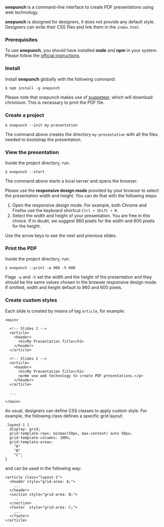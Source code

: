 **onepunch** is a command-line interface to create PDF presentations using web technology.

**onepunch** is designed for designers, it does not provide any default style. Designers can write their CSS files and link them in the `index.html`.

### Prerequisites

To use **onepunch**, you should have installed **node** and **npm** in your system. Please follow the [official instructions](https://www.npmjs.com/get-npm).

### Install

Install **onepunch** globally with the following command:

```
$ npm install -g onepunch
```

Please note that onepunch makes use of [puppeteer](https://github.com/puppeteer/puppeteer/), which will download chromium. This is necessary to print the PDF file.

### Create a project

```
$ onepunch --init my-presentation
```

The command above creates the directory `my-presentation` with all the files needed to bootstrap the presentation.

### View the presentation

Inside the project directory, run:

```
$ onepunch --start
```

The command above starts a local server and opens the browser.

Please use the **responsive design mode** provided by your browser to select the presentation width and height. You can do that with the following steps:

1. Open the responsive design mode. For example, both Chrome and Firefox use the keyboard shortcut `Ctrl + Shift + M`.
2. Select the width and height of your presentation. You are free in this choice. If in doubt, we suggest 960 pixels for the width and 600 pixels for the height.

Use the arrow keys to see the next and previous slides.

### Print the PDF

Inside the project directory, run:

```
$ onepunch --print -w 960 -h 600
```

Flags `-w` and `-h` set the width and the height of the presentation and they should be the same values chosen in the browser responsive design mode. If omitted, width and height default to 960 and 600 pixels.

### Create custom styles

Each slide is created by means of tag `article`, for example:

```
<main>

  <!-- Slides 1 -->
  <article>
    <header>
      <h1>My Presentation Title</h1>
    </header>
  </article>

  <!-- Slides 2 -->
  <article>
    <header>
      <h1>My Presentation Title</h1>
      <p>We use web technology to create PDF presentations.</p>
    </header>
  </article>

  ...

</main>
```

As usual, designers can define CSS classes to apply custom style. For example, the following class defines a specific grid layout:

```
.layout-1 {
  display: grid;
  grid-template-rows: minmax(50px, max-content) auto 50px;
  grid-template-columns: 100%;
  grid-template-areas:
    "A"
    "B"
    "C";
}
```

and can be used in the following way:

```
<article class="layout-1">
  <header style="grid-area: A;">
    ...
  </header>
  <section style="grid-area: B;">
    ..
  </section>
  <footer  style="grid-area: C;">
    ...
  </footer>
</article>
```